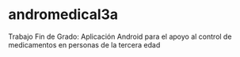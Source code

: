 # andromedical3a #
Trabajo Fin de Grado: Aplicación Android para el apoyo al control de medicamentos en personas de la tercera edad
